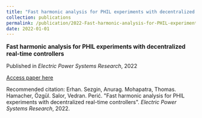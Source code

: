 ```yaml
---
title: "Fast harmonic analysis for PHIL experiments with decentralized real-time controllers"
collection: publications
permalink: /publication/2022-Fast-harmonic-analysis-for-PHIL-experiments-with-d
date: 2022-01-01
---
```

<p style="font-size: 1.1em; margin-bottom: 0.5em;"><b>Fast harmonic analysis for PHIL experiments with decentralized real-time controllers</b></p>
<p style="margin-bottom: 0.5em;">Published in <em>Electric Power Systems Research</em>, 2022</p>
<p style="margin-bottom: 0.5em;"><a href="https://doi.org/10.1016/j.epsr.2022.108493" target="_blank">Access paper here</a></p>
<p>Recommended citation: Erhan. Sezgin, Anurag. Mohapatra, Thomas. Hamacher, Özgül. Salor, Vedran. Perić. "Fast harmonic analysis for PHIL experiments with decentralized real-time controllers". <em>Electric Power Systems Research</em>, 2022.</p>